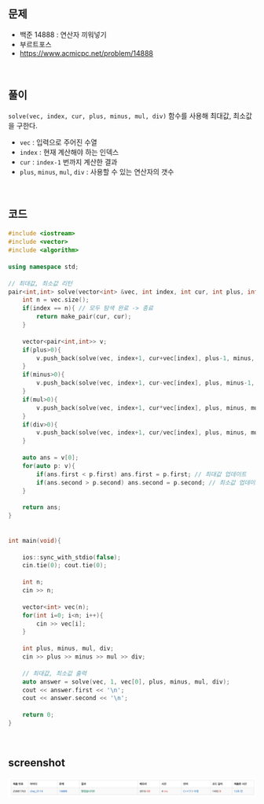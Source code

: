 ## 문제
- 백준 14888 : 연산자 끼워넣기
- 부르트포스
- https://www.acmicpc.net/problem/14888

<br/>

## 풀이
`solve(vec, index, cur, plus, minus, mul, div)` 함수를 사용해 최대값, 최소값을 구한다.

-  `vec` : 입력으로 주어진 수열
- `index` : 현재 계산해야 하는 인덱스
- `cur` : `index-1` 번까지 계산한 결과
- `plus`, `minus`, `mul`, `div`  : 사용할 수 있는 연산자의 갯수

<br/>

## 코드

```c++
#include <iostream>
#include <vector>
#include <algorithm>

using namespace std;

// 최대값, 최소값 리턴
pair<int,int> solve(vector<int> &vec, int index, int cur, int plus, int minus, int mul, int div){
    int n = vec.size();
    if(index == n){ // 모두 탐색 완료 -> 종료
        return make_pair(cur, cur);
    }
    
    vector<pair<int,int>> v;
    if(plus>0){
        v.push_back(solve(vec, index+1, cur+vec[index], plus-1, minus, mul, div));
    }
    if(minus>0){
        v.push_back(solve(vec, index+1, cur-vec[index], plus, minus-1, mul, div));
    }
    if(mul>0){
        v.push_back(solve(vec, index+1, cur*vec[index], plus, minus, mul-1, div));
    }
    if(div>0){
        v.push_back(solve(vec, index+1, cur/vec[index], plus, minus, mul, div-1));
    }
    
    auto ans = v[0];
    for(auto p: v){
        if(ans.first < p.first) ans.first = p.first; // 최대값 업데이트
        if(ans.second > p.second) ans.second = p.second; // 최소값 업데이트
    }
    
    return ans;
}


int main(void){
    
    ios::sync_with_stdio(false);
    cin.tie(0); cout.tie(0);
    
    int n;
    cin >> n;
    
    vector<int> vec(n);
    for(int i=0; i<n; i++){
        cin >> vec[i];
    }
    
    int plus, minus, mul, div;
    cin >> plus >> minus >> mul >> div;
    
    // 최대값, 최소값 출력
    auto answer = solve(vec, 1, vec[0], plus, minus, mul, div);
    cout << answer.first << '\n';
    cout << answer.second << '\n';
    
    return 0;
}

```
<br/>


## screenshot
![screenshot](./screenshots/boj14888.png)


